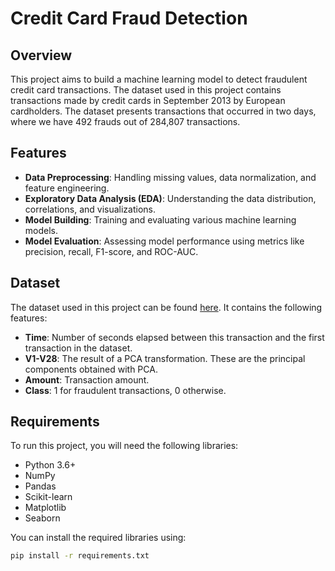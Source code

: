 # Credit Card Fraud Detection

## Overview

This project aims to build a machine learning model to detect fraudulent credit card transactions. The dataset used in this project contains transactions made by credit cards in September 2013 by European cardholders. The dataset presents transactions that occurred in two days, where we have 492 frauds out of 284,807 transactions.

## Features

- **Data Preprocessing**: Handling missing values, data normalization, and feature engineering.
- **Exploratory Data Analysis (EDA)**: Understanding the data distribution, correlations, and visualizations.
- **Model Building**: Training and evaluating various machine learning models.
- **Model Evaluation**: Assessing model performance using metrics like precision, recall, F1-score, and ROC-AUC.

## Dataset

The dataset used in this project can be found [here](https://www.kaggle.com/mlg-ulb/creditcardfraud). It contains the following features:

- **Time**: Number of seconds elapsed between this transaction and the first transaction in the dataset.
- **V1-V28**: The result of a PCA transformation. These are the principal components obtained with PCA.
- **Amount**: Transaction amount.
- **Class**: 1 for fraudulent transactions, 0 otherwise.

## Requirements

To run this project, you will need the following libraries:

- Python 3.6+
- NumPy
- Pandas
- Scikit-learn
- Matplotlib
- Seaborn

You can install the required libraries using:

```bash
pip install -r requirements.txt
